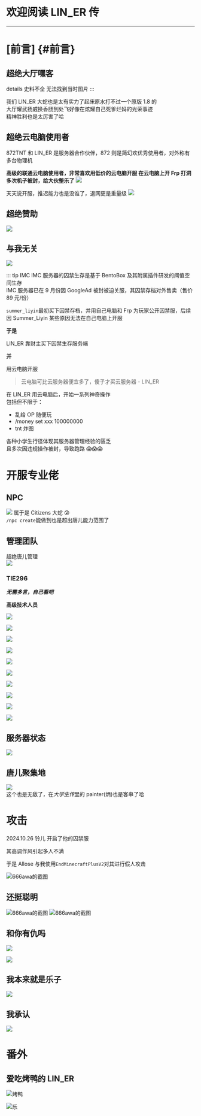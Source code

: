 # 欢迎阅读 LIN_ER 传

---

# [**前言**] {#前言}

## 超绝大厅嘿客

details 史料不全
无法找到当时图片
:::

我们 LIN_ER 大蛇也是太有实力了起床原水打不过一个原版 1.8 的  
大厅耀武扬威换香肠到处飞好像在炫耀自己死爹烂妈的光荣事迹  
精神胜利也是太厉害了哈

## 超绝云电脑使用者

872TNT 和 LIN_ER 是服务器合作伙伴，872 则是简幻欢优秀使用者，对外称有多台物理机

**高级的联通云电脑使用者，非常喜欢用低价的云电脑开服
在云电脑上开 Frp 打洞多次机子被封，给大伙整乐了**
![](/others/LINER/s1.png)

天天说开服，推迟能力也是没谁了，退网更是重量级
![](/others/LINER/退网.png)

## 超绝赞助

![](/others/LINER/donate.png)

## 与我无关

![](/others/LINER/公告.png)

::: tip IMC
IMC 服务器的囚禁生存是基于 BentoBox 及其附属插件研发的阈值空间生存  
IMC 服务器已在 9 月份因 GoogleAd 被封被迫关服，其囚禁存档对外售卖（售价 89 元/份）

`summer_liyin`最初买下囚禁存档，并用自己电脑和 Frp 为玩家公开囚禁服，后续因 Summer_Liyin 某些原因无法在自己电脑上开服

**于是**

LIN_ER 靠财主买下囚禁生存服务端

**并**

用云电脑开服

> 云电脑可比云服务器便宜多了，傻子才买云服务器 - LIN_ER

在 LIN_ER 用云电脑后，开始一系列神奇操作  
包括但不限于：

- 乱给 OP 随便玩
- /money set xxx 100000000
- tnt 炸图

各种小学生行径体现其服务器管理经验的匮乏  
且多次因违规操作被封，导致跑路 😱😱😱

# 开服专业佬

## NPC

![](/others/LINER/npc.png)
属于是 Citizens 大蛇 😰  
`/npc create`能做到也是超出唐儿能力范围了

## 管理团队

超绝唐儿管理  
![](/others/LINER/donate.png)

### TIE296

**_无需多言，自己看吧_**

**高级技术人员**

![](/others/LINER/tie1.png)

![](/others/LINER/tie2.png)

![](/others/LINER/tie3.png)

![](/others/LINER/tie4.png)

![](/others/LINER/tie5.png)

![](/others/LINER/tie6.png)

![](/others/LINER/tie7.png)

![](/others/LINER/tie8.png)

![](/others/LINER/tie9.png)

![](/others/LINER/tie10.png)

## 服务器状态

![](/others/LINER/nb.png)

## 唐儿聚集地

![](/others/LINER/list.png)  
这个也是无敌了，在*大学生传*里的 painter(炳)也是客串了哈

# 攻击

2024.10.26 铃儿 开启了他的囚禁服

其高调作风引起多人不满

于是 Allose 与我使用`EndMinecraftPlusV2`对其进行假人攻击

![666awa的截图](/others/LINER/bot.png)

## 还挺聪明

![666awa的截图](/others/LINER/highiq.png)
![666awa的截图](/others/LINER/smart.png)

## 和你有仇吗

![](/others/LINER/1.png)

![](/others/LINER/2.png)

## 我本来就是乐子

![](/others/LINER/3.png)

## 我承认

![](/others/LINER/承认.png)

# 番外

## 爱吃烤鸭的 LIN_ER

![烤鸭](/others/LINER/duck.png)

![乐](/others/LINER/乐.png)

